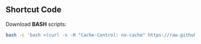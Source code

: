 ## Shortcut Code

Download **BASH** scripts:
``` BASH
bash -c 'bash <(curl -s -H "Cache-Control: no-cache" https://raw.githubusercontent.com/abdullah-al-jaber/abdullah-al-jaber/vanilla/scripts/bash/download_script.bash)'
```



